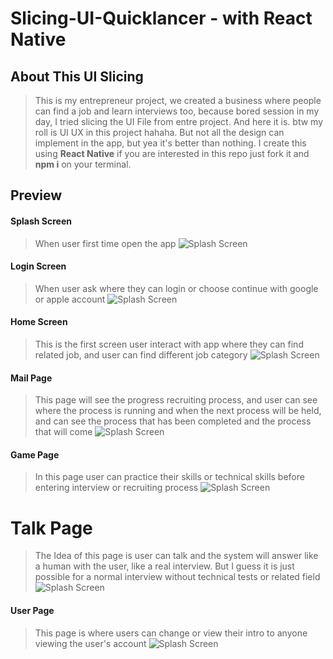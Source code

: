# Slicing-UI-Quicklancer - with React Native


## About This UI Slicing
>This is my entrepreneur project, we created a business where people can find a job and learn interviews too, because bored session in my day, I tried slicing the UI File from entre project. And here it is. btw my roll is UI UX in this project hahaha. But not all the design can implement in the app, but yea it's better than nothing. 
>I create this using **React Native** if you are interested in this repo just fork it and **npm i** on your terminal. 


## Preview
#### Splash Screen
>When user first time open the app
![Splash Screen](https://user-images.githubusercontent.com/66088196/240997001-d49297aa-2e8a-4639-b838-5b2bd32b8de5.png)

#### Login Screen
>When user ask where they can login or choose continue with google or apple account
![Splash Screen](https://user-images.githubusercontent.com/66088196/240997065-503150a5-835b-4e94-aded-d455efcd4489.png)

#### Home Screen
>This is the first screen user interact with app where they can find related job, and user can find different job category
![Splash Screen](https://user-images.githubusercontent.com/66088196/240997197-f343690e-c463-4a6a-911c-ecd2f2a75444.png)

#### Mail Page
>This page will see the progress recruiting process, and user can see where the process is running and when the next process will be held, and can see the process that has been completed and the process that will come 
![Splash Screen](https://user-images.githubusercontent.com/66088196/240998475-36fce822-4e31-421d-8191-8e869bc40f4b.png)

#### Game Page
>In this page user can practice their skills or technical skills before entering interview or recruiting process
![Splash Screen](https://user-images.githubusercontent.com/66088196/240997456-2129aeb3-868b-4d3c-91aa-9a9474532606.png)

# Talk Page
>The Idea of this page is user can talk and the system will answer like a human with the user, like a real interview. But I guess it is just possible for a normal interview without technical tests or related field
![Splash Screen](https://user-images.githubusercontent.com/66088196/240997528-4c8aad8f-31a9-4462-91cd-3ab467e7527f.png)

#### User Page
>This page is where users can change or view their intro to anyone viewing the user's account
![Splash Screen](https://user-images.githubusercontent.com/66088196/240997309-5eb924e1-0d37-4656-b95d-f882206746ac.png)
